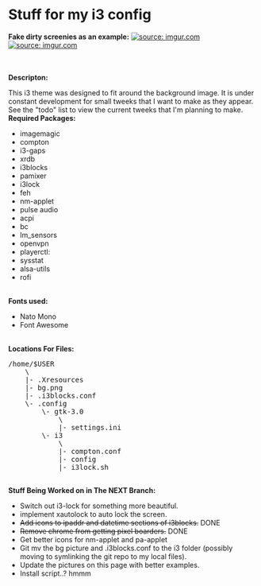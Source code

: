 <h1>Stuff for my i3 config</h1>

<strong>Fake dirty screenies as an example:</strong>
<a href="http://imgur.com/LPpoNXk"><img src="http://i.imgur.com/LPpoNXk.png" title="source: imgur.com" /></a>
<a href="http://imgur.com/MJSHxye"><img src="http://i.imgur.com/MJSHxye.png" title="source: imgur.com" /></a>

<br>
<br>
<strong>Descripton:</strong>
<p>This i3 theme was designed to fit around the background image. It is under constant development for small tweeks that I want to make as they appear. See the "todo" list to view the current tweeks that I'm planning to make. 

<br>
<strong>Required Packages:</strong>
<ul>
<li>imagemagic
<li>compton
<li>i3-gaps
<li>xrdb
<li>i3blocks
<li>pamixer
<li>i3lock
<li>feh
<li>nm-applet
<li>pulse audio
<li>acpi
<li>bc
<li>lm_sensors
<li>openvpn
<li>playerctl:
<li>sysstat
<li>alsa-utils
<li>rofi
</ul>

<br>
<strong>Fonts used:</strong>
<ul>
<li>Nato Mono
<li>Font Awesome
</ul>

<br>
<strong>Locations For Files:</strong>
<pre>/home/$USER
	\
	|- .Xresources
	|- bg.png
	|- .i3blocks.conf
	\- .config
		\- gtk-3.0
			\
			|- settings.ini
		\- i3
			\
			|- compton.conf
			|- config
			|- i3lock.sh
	
</pre>

<strong>Stuff Being Worked on in The NEXT Branch:</strong>
<ul>
<li>Switch out i3-lock for something more beautiful.
<li>implement xautolock to auto lock the screen.
<li><del>Add icons to ipaddr and datetime sections of i3blocks.</del> DONE
<li><del>Remove chrome from getting pixel boarders.</del> DONE
<li>Get better icons for nm-applet and pa-applet
<li>Git mv the bg picture and .i3blocks.conf to the i3 folder (possibly moving to symlinking the git repo to my local files).
<li>Update the pictures on this page with better examples.
<li>Install script..? hmmm
